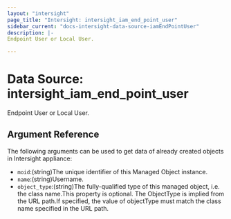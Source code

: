```yaml
---
layout: "intersight"
page_title: "Intersight: intersight_iam_end_point_user"
sidebar_current: "docs-intersight-data-source-iamEndPointUser"
description: |-
Endpoint User or Local User.

---
```


# Data Source: intersight_iam_end_point_user
Endpoint User or Local User.

## Argument Reference
The following arguments can be used to get data of already created objects in Intersight appliance:
* `moid`:(string)The unique identifier of this Managed Object instance.
* `name`:(string)Username.
* `object_type`:(string)The fully-qualified type of this managed object, i.e. the class name.This property is optional. The ObjectType is implied from the URL path.If specified, the value of objectType must match the class name specified in the URL path.
